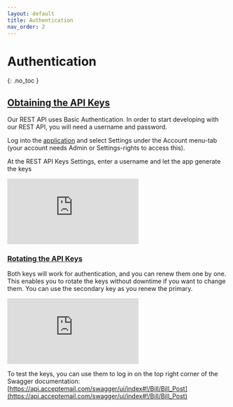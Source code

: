 ```yaml
---
layout: default
title: Authentication
nav_order: 2
---
```


# Authentication
{: .no_toc }

## [Obtaining the API Keys](#obtaining-api-keys)

Our REST API uses Basic Authentication. In order to start developing with our REST API, you will need a username and password.

Log into the [application](https://application.acceptemail.com/) and select Settings under the Account menu-tab (your account needs Admin or Settings-rights to access this).

At the REST API Keys Settings, enter a username and let the app generate the keys
<div class='embed-container'><iframe src='https://player.vimeo.com/video/255000672' frameborder='0' webkitAllowFullScreen mozallowfullscreen allowFullScreen></iframe></div>


### [Rotating the API Keys](#obtaining-api-keys)
Both keys will work for authentication, and you can renew them one by one. This enables you to rotate the keys without downtime if you want to change them. You can use the secondary key as you renew the primary.

<div class='embed-container'><iframe src='https://player.vimeo.com/video/254999563' frameborder='0' webkitAllowFullScreen mozallowfullscreen allowFullScreen></iframe></div>

To test the keys, you can use them to log in on the top right corner of the Swagger documentation: [https://api.acceptemail.com/swagger/ui/index#!/Bill/Bill_Post](https://api.acceptemail.com/swagger/ui/index#!/Bill/Bill_Post)